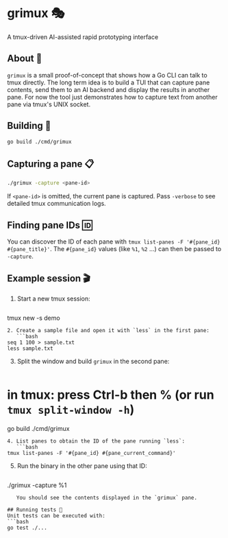 # grimux 🎭
A tmux-driven AI-assisted rapid prototyping interface

## About 🚀
`grimux` is a small proof-of-concept that shows how a Go CLI can talk to tmux directly. The long term idea is to build a TUI that can capture pane contents, send them to an AI backend and display the results in another pane. For now the tool just demonstrates how to capture text from another pane via tmux's UNIX socket.

## Building 🔧
```bash
go build ./cmd/grimux
```

## Capturing a pane 📋
```bash
./grimux -capture <pane-id>
```
If `<pane-id>` is omitted, the current pane is captured.
Pass `-verbose` to see detailed tmux communication logs.

## Finding pane IDs 🆔
You can discover the ID of each pane with `tmux list-panes -F '#{pane_id} #{pane_title}'`. The `#{pane_id}` values (like `%1`, `%2` ...) can then be passed to `-capture`.

## Example session 🎬
1. Start a new tmux session:
   ```bash
tmux new -s demo
```
2. Create a sample file and open it with `less` in the first pane:
   ```bash
seq 1 100 > sample.txt
less sample.txt
```
3. Split the window and build `grimux` in the second pane:
   ```bash
# in tmux: press Ctrl-b then % (or run `tmux split-window -h`)
go build ./cmd/grimux
```
4. List panes to obtain the ID of the pane running `less`:
   ```bash
tmux list-panes -F '#{pane_id} #{pane_current_command}'
```
5. Run the binary in the other pane using that ID:
   ```bash
./grimux -capture %1
```
   You should see the contents displayed in the `grimux` pane.

## Running tests 🧪
Unit tests can be executed with:
```bash
go test ./...
```
